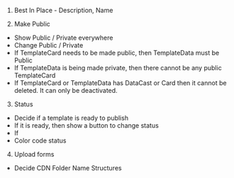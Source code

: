 1. Best In Place - Description, Name

3. Make Public
- Show Public / Private everywhere
- Change Public / Private
- If TemplateCard needs to be made public, then TemplateData must be Public
- If TemplateData is being made private, then there cannot be any public TemplateCard
- If TemplateCard or TemplateData has DataCast or Card then it cannot be deleted. It can only be deactivated.

3. Status
- Decide if a template is ready to publish
- If it is ready, then show a button to change status
- If
- Color code status

4. Upload forms
- Decide CDN Folder Name Structures